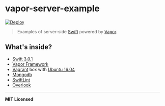 # vapor-server-example

[![Deploy](https://www.herokucdn.com/deploy/button.svg)](https://heroku.com/deploy)

> Examples of server-side [Swift](https://swift.org) powered by [Vapor](https://vapor.codes).

## What's inside?

- [Swift 3.0.1](https://swift.org)
- [Vapor Framework](https://vapor.codes)
- [Vagrant](https://www.vagrantup.com) box with [Ubuntu 16.04](https://atlas.hashicorp.com/ubuntu/boxes/xenial64)
- [Mongodb](https://docs.mongodb.com)
- [SwiftLint](https://github.com/realm/SwiftLint)
- [Overlook](https://github.com/wess/overlook)

---

**MIT Licensed**
